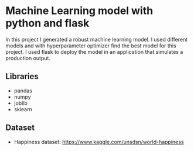 # Machine Learning model with python and flask

In this project I generated a robust machine learning model. I used different models and with hyperparameter optimizer find the best model for this project. 
I used flask to deploy the model in an application that simulates a production output.

## Libraries

 * pandas
 * numpy
 * joblib
 * sklearn
 
## Dataset

  * Happiness dataset: https://www.kaggle.com/unsdsn/world-happiness
